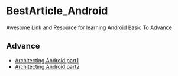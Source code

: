 # BestArticle_Android
Awesome Link and Resource for learning Android Basic To Advance

## Advance
 * [Architecting Android part1](https://fernandocejas.com/2014/09/03/architecting-android-the-clean-way/)
 * [Architecting Android part2](https://fernandocejas.com/2015/07/18/architecting-android-the-evolution/)

